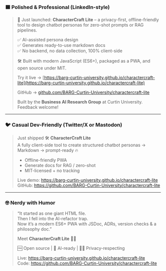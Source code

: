 
### 🟦 Polished & Professional (LinkedIn-style)
> 🚀 Just launched: **CharacterCraft Lite** – a privacy-first, offline-friendly tool to design chatbot personas for zero-shot prompts or RAG pipelines.  
>  
> ✅ AI-assisted persona design  
> ✅ Generates ready-to-use markdown docs  
> ✅ No backend, no data collection, 100% client-side  
>  
> 🛠️ Built with modern JavaScript (ES6+), packaged as a PWA, and open source under MIT.  
>  
> Try it live → [https://barg-curtin-university.github.io/charactercraft-lite](https://barg-curtin-university.github.io/charactercraft-lite)  
>  
> GitHub → [github.com/BARG-Curtin-University/charactercraft-lite](https://github.com/BARG-Curtin-University/charactercraft-lite)  
>  
> Built by the **Business AI Research Group** at Curtin University. Feedback welcome!

---

### 🐦 Casual Dev-Friendly (Twitter/X or Mastodon)
> Just shipped 🛠️ **CharacterCraft Lite**  
> A fully client-side tool to create structured chatbot personas → Markdown → prompt-ready 🔥  
>  
> - Offline-friendly PWA  
> - Generate docs for RAG / zero-shot  
> - MIT-licensed + no tracking  
>  
> Live demo: https://barg-curtin-university.github.io/charactercraft-lite  
> GitHub: https://github.com/BARG-Curtin-University/charactercraft-lite

---

### 🤓 Nerdy with Humor
> “It started as one giant HTML file.  
> Then I fell into the AI-refactor trap.  
> Now it’s a modern ES6+ PWA with JSDoc, ADRs, version checks & a philosophy doc.”  
>  
> Meet **CharacterCraft Lite** 🧠🧱  
>  
> 🆓 Open source | 🤖 AI-ready | 🧘‍♂️ Privacy-respecting  
>  
> Live: https://barg-curtin-university.github.io/charactercraft-lite  
> Code: https://github.com/BARG-Curtin-University/charactercraft-lite
